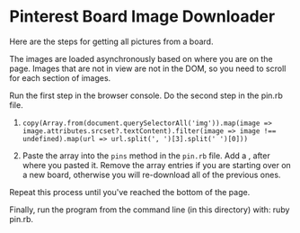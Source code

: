 # Pinterest Board Image Downloader

Here are the steps for getting all pictures from a board.

The images are loaded asynchronously based on where you are on the page. Images that are not in view are not in the DOM,
so you need to scroll for each section of images.

Run the first step in the browser console. Do the second step in the pin.rb file.

1. `copy(Array.from(document.querySelectorAll('img')).map(image => image.attributes.srcset?.textContent).filter(image => image !== undefined).map(url => url.split(', ')[3].split(' ')[0]))`

2. Paste the array into the `pins` method in the `pin.rb` file. Add a , after where you pasted it. Remove the array entries if you are starting over on a new board, otherwise you will re-download all of the previous ones.

Repeat this process until you've reached the bottom of the page.

Finally, run the program from the command line (in this directory) with: ruby pin.rb.